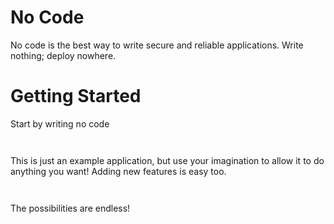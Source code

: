 # No Code

No code is the best way to write secure and reliable applications. Write nothing; deploy nowhere. 

# Getting Started

Start by writing no code 

``` 
‏‏‎ ‎
```

This is just an example application, but use your imagination to allow it to do anything you want! Adding new features is easy too. 

```
‏‏‎ ‎
```

The possibilities are endless!
